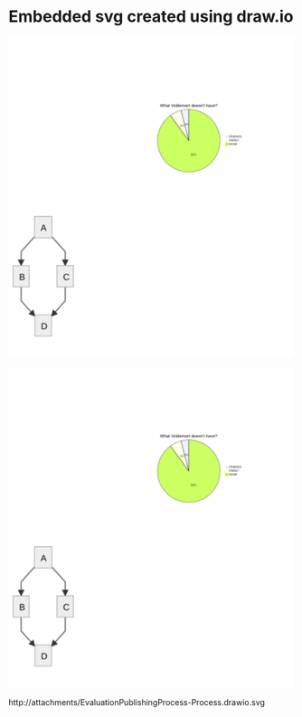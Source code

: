 # Embedded svg created using draw.io

 ![Embedded svg created using 
 draw.io](/.attachments/EvaluationPublishingProcess-Process.drawio.svg)

![test](/.attachments/EvaluationPublishingProcess-Process.drawio.svg)

[]()

http://attachments/EvaluationPublishingProcess-Process.drawio.svg